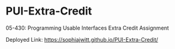 # PUI-Extra-Credit
05-430: Programming Usable Interfaces Extra Credit Assignment

Deployed Link: https://sophiajwitt.github.io/PUI-Extra-Credit/
